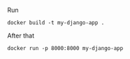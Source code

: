 Run

```
docker build -t my-django-app .
```

After that

```
docker run -p 8000:8000 my-django-app
```
